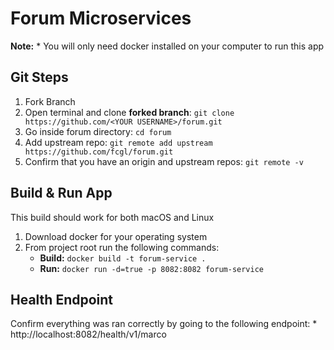 # Forum Microservices

**Note:** 
    * You will only need docker installed on your computer to run this app

## Git Steps
1. Fork Branch
2. Open terminal and clone **forked branch**: `git clone https://github.com/<YOUR USERNAME>/forum.git`
3. Go inside forum directory: `cd forum`
3. Add upstream repo: `git remote add upstream https://github.com/fcgl/forum.git`
4. Confirm that you have an origin and upstream repos: `git remote -v`

## Build & Run App

This build should work for both macOS and Linux

1. Download docker for your operating system
2. From project root run the following commands:
    * **Build:** `docker build -t forum-service .`
    * **Run:** `docker run -d=true -p 8082:8082 forum-service`

## Health Endpoint

Confirm everything was ran correctly by going to the following endpoint: 
    * http://localhost:8082/health/v1/marco

